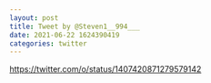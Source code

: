 ```yaml
--- 
layout: post 
title: Tweet by @Steven1__994___ 
date: 2021-06-22 1624390419 
categories: twitter 
--- 
```

https://twitter.com/o/status/1407420871279579142
